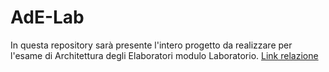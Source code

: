 # AdE-Lab
In questa repository sarà presente l'intero progetto da realizzare per l'esame di Architettura degli Elaboratori modulo Laboratorio.
[Link relazione](https://docs.google.com/document/d/1FjfIBidP9ICiV_glJqm2rn3HIPSbrl--713D1ID9-5I/edit?usp=sharing)
